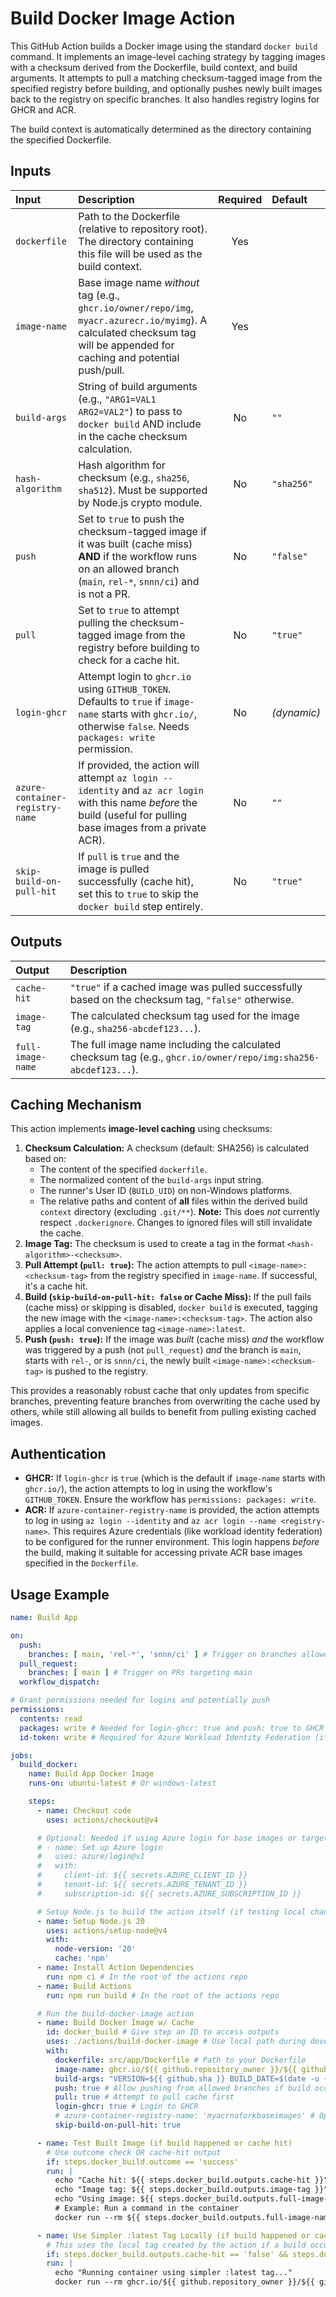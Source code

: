 # Build Docker Image Action

This GitHub Action builds a Docker image using the standard `docker build` command. It implements an image-level caching strategy by tagging images with a checksum derived from the Dockerfile, build context, and build arguments. It attempts to pull a matching checksum-tagged image from the specified registry before building, and optionally pushes newly built images back to the registry on specific branches. It also handles registry logins for GHCR and ACR.

The build context is automatically determined as the directory containing the specified Dockerfile.

## Inputs

| Input                           | Description                                                                                                                                                              | Required | Default          |
| :------------------------------ | :----------------------------------------------------------------------------------------------------------------------------------------------------------------------- | :------: | :--------------- |
| `dockerfile`                    | Path to the Dockerfile (relative to repository root). The directory containing this file will be used as the build context.                                               |   Yes    |                  |
| `image-name`                    | Base image name *without* tag (e.g., `ghcr.io/owner/repo/img`, `myacr.azurecr.io/myimg`). A calculated checksum tag will be appended for caching and potential push/pull. |   Yes    |                  |
| `build-args`                    | String of build arguments (e.g., `"ARG1=VAL1 ARG2=VAL2"`) to pass to `docker build` AND include in the cache checksum calculation.                                       |    No    | `""`             |
| `hash-algorithm`                | Hash algorithm for checksum (e.g., `sha256`, `sha512`). Must be supported by Node.js crypto module.                                                                       |    No    | `"sha256"`       |
| `push`                          | Set to `true` to push the checksum-tagged image if it was built (cache miss) **AND** if the workflow runs on an allowed branch (`main`, `rel-*`, `snnn/ci`) and is not a PR. |    No    | `"false"`        |
| `pull`                          | Set to `true` to attempt pulling the checksum-tagged image from the registry before building to check for a cache hit.                                                 |    No    | `"true"`         |
| `login-ghcr`                    | Attempt login to `ghcr.io` using `GITHUB_TOKEN`. Defaults to `true` if `image-name` starts with `ghcr.io/`, otherwise `false`. Needs `packages: write` permission.     |    No    | *(dynamic)* |
| `azure-container-registry-name` | If provided, the action will attempt `az login --identity` and `az acr login` with this name *before* the build (useful for pulling base images from a private ACR).      |    No    | `""`             |
| `skip-build-on-pull-hit`        | If `pull` is `true` and the image is pulled successfully (cache hit), set this to `true` to skip the `docker build` step entirely.                                     |    No    | `"true"`         |

## Outputs

| Output            | Description                                                                                                       |
| :---------------- | :---------------------------------------------------------------------------------------------------------------- |
| `cache-hit`       | `"true"` if a cached image was pulled successfully based on the checksum tag, `"false"` otherwise.                  |
| `image-tag`       | The calculated checksum tag used for the image (e.g., `sha256-abcdef123...`).                                     |
| `full-image-name` | The full image name including the calculated checksum tag (e.g., `ghcr.io/owner/repo/img:sha256-abcdef123...`). |

## Caching Mechanism

This action implements **image-level caching** using checksums:

1.  **Checksum Calculation:** A checksum (default: SHA256) is calculated based on:
    * The content of the specified `dockerfile`.
    * The normalized content of the `build-args` input string.
    * The runner's User ID (`BUILD_UID`) on non-Windows platforms.
    * The relative paths and content of **all** files within the derived build `context` directory (excluding `.git/**`). **Note:** This does *not* currently respect `.dockerignore`. Changes to ignored files will still invalidate the cache.
2.  **Image Tag:** The checksum is used to create a tag in the format `<hash-algorithm>-<checksum>`.
3.  **Pull Attempt (`pull: true`):** The action attempts to pull `<image-name>:<checksum-tag>` from the registry specified in `image-name`. If successful, it's a cache hit.
4.  **Build (`skip-build-on-pull-hit: false` or Cache Miss):** If the pull fails (cache miss) or skipping is disabled, `docker build` is executed, tagging the new image with the `<image-name>:<checksum-tag>`. The action also applies a local convenience tag `<image-name>:latest`.
5.  **Push (`push: true`):** If the image was *built* (cache miss) *and* the workflow was triggered by a push (not `pull_request`) *and* the branch is `main`, starts with `rel-`, or is `snnn/ci`, the newly built `<image-name>:<checksum-tag>` is pushed to the registry.

This provides a reasonably robust cache that only updates from specific branches, preventing feature branches from overwriting the cache used by others, while still allowing all builds to benefit from pulling existing cached images.

## Authentication

* **GHCR:** If `login-ghcr` is `true` (which is the default if `image-name` starts with `ghcr.io/`), the action attempts to log in using the workflow's `GITHUB_TOKEN`. Ensure the workflow has `permissions: packages: write`.
* **ACR:** If `azure-container-registry-name` is provided, the action attempts to log in using `az login --identity` and `az acr login --name <registry-name>`. This requires Azure credentials (like workload identity federation) to be configured for the runner environment. This login happens *before* the build, making it suitable for accessing private ACR base images specified in the `Dockerfile`.

## Usage Example

```yaml
name: Build App

on:
  push:
    branches: [ main, 'rel-*', 'snnn/ci' ] # Trigger on branches allowed to push cache
  pull_request:
    branches: [ main ] # Trigger on PRs targeting main
  workflow_dispatch:

# Grant permissions needed for logins and potentially push
permissions:
  contents: read
  packages: write # Needed for login-ghcr: true and push: true to GHCR
  id-token: write # Required for Azure Workload Identity Federation (if using az login)

jobs:
  build_docker:
    name: Build App Docker Image
    runs-on: ubuntu-latest # Or windows-latest

    steps:
      - name: Checkout code
        uses: actions/checkout@v4

      # Optional: Needed if using Azure login for base images or target registry
      # - name: Set up Azure login
      #   uses: azure/login@v1
      #   with:
      #     client-id: ${{ secrets.AZURE_CLIENT_ID }}
      #     tenant-id: ${{ secrets.AZURE_TENANT_ID }}
      #     subscription-id: ${{ secrets.AZURE_SUBSCRIPTION_ID }}

      # Setup Node.js to build the action itself (if testing local changes)
      - name: Setup Node.js 20
        uses: actions/setup-node@v4
        with:
          node-version: '20'
          cache: 'npm'
      - name: Install Action Dependencies
        run: npm ci # In the root of the actions repo
      - name: Build Actions
        run: npm run build # In the root of the actions repo

      # Run the build-docker-image action
      - name: Build Docker Image w/ Cache
        id: docker_build # Give step an ID to access outputs
        uses: ./actions/build-docker-image # Use local path during development/CI
        with:
          dockerfile: src/app/Dockerfile # Path to your Dockerfile
          image-name: ghcr.io/${{ github.repository_owner }}/${{ github.repository }}/my-app # Base name for GHCR
          build-args: "VERSION=${{ github.sha }} BUILD_DATE=$(date -u +'%Y-%m-%dT%H:%M:%SZ')"
          push: true # Allow pushing from allowed branches if build occurs
          pull: true # Attempt to pull cache first
          login-ghcr: true # Login to GHCR
          # azure-container-registry-name: 'myacrnaforkbaseimages' # Optional: If base image is from ACR
          skip-build-on-pull-hit: true

      - name: Test Built Image (if build happened or cache hit)
        # Use outcome check OR cache-hit output
        if: steps.docker_build.outcome == 'success'
        run: |
          echo "Cache hit: ${{ steps.docker_build.outputs.cache-hit }}"
          echo "Image tag: ${{ steps.docker_build.outputs.image-tag }}"
          echo "Using image: ${{ steps.docker_build.outputs.full-image-name }}"
          # Example: Run a command in the container
          docker run --rm ${{ steps.docker_build.outputs.full-image-name }} --version

      - name: Use Simpler :latest Tag Locally (if build happened or cache hit)
        # This uses the local tag created by the action if a build occurred
        if: steps.docker_build.outputs.cache-hit == 'false' && steps.docker_build.outcome == 'success'
        run: |
          echo "Running container using simpler :latest tag..."
          docker run --rm ghcr.io/${{ github.repository_owner }}/${{ github.repository }}/my-app:latest echo "Hello from :latest tag"
```